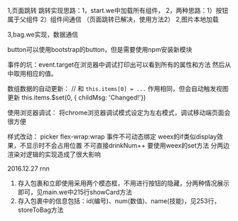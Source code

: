 1,页面跳转
  跳转实现思路：1，start.we中加载所有组件，
                2，两种思路：1）按钮属于父组件
                             2）组件间通信 
               （页面跳转已解决，使用方法2）
2,图片本地加载

3,bag.we实现，数据通信
  
  button可以使用bootstrap的button，但是需要使用npm安装新模块

  事件的坑：event.target在浏览器中调试打印出可以看到所有的属性和方法
            然后从中取用相应的值。

  数组数据的自动更新：
    // 和 `this.items[0] = ...` 作用相同，但会自动触发视图更新
    this.items.$set(0, { childMsg: 'Changed!'})

  使用浏览器调试：
    将chrome浏览器调试模式设定为左右模式，调试移动端页面会很方便

  样式改动： picker flex-wrap:wrap
  事件不可动态绑定
  weex的if类似display效果，不显示时不会占用位置
  不可直接drinkNum++ 要使用weex的set方法
  分两边渲染对逻辑的实现造成了很大影响


2016.12.27 rnn
1. 存入包裹和立即使用采用两个模态框，不用进行按钮的隐藏，分两种情况展示即可，见main.we中215行showCard方法
2. 存入包裹中的信息包括：id(编号)、num(数值)、name(技能)，见253行，storeToBag方法